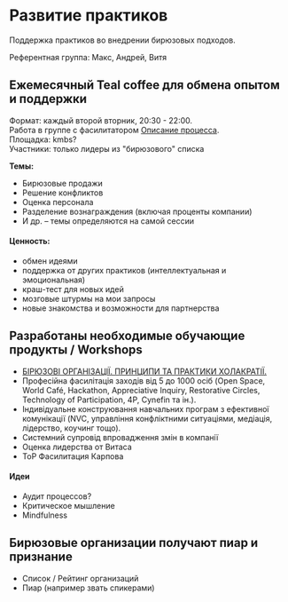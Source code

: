 # Развитие практиков

Поддержка практиков во внедрении бирюзовых подходов.

Референтная группа: Макс, Андрей, Витя

## Ежемесячный Teal coffee для обмена опытом и поддержки

Формат: каждый второй вторник, 20:30 - 22:00.  
Работа в группе с фасилитатором [Описание процесса](https://www.youtube.com/watch?v=d0VBsZOBc_0).  
Площадка: kmbs?  
Участники: только лидеры из "бирюзового" списка

**Темы:**

* Бирюзовые продажи
* Решение конфликтов
* Оценка персонала
* Разделение вознаграждения \(включая проценты компании\)
* И др. – темы определяются на самой сессии

#### Ценность:

* обмен идеями
* поддержка от других практиков \(интеллектуальная и эмоциональная\)
* краш-тест для новых идей
* мозговые штурмы на мои запросы
* новые знакомства и возможности для партнерства

## Разработаны необходимые обучающие продукты / Workshops

* [БІРЮЗОВІ ОРГАНІЗАЦІЇ. ПРИНЦИПИ ТА ПРАКТИКИ ХОЛАКРАТІЇ.](https://kmbs.ua/pur/biryuzovi-organizaciyi-principi-ta-praktiki-holakratiyi)
* Професійна фасилітація заходів від 5 до 1000 осіб \(Open Space, World Café, Hackathon, Appreciative Inquiry, Restorative Circles, Technology of Participation, 4P, Cynefin та ін.\).
* Індивідуальне конструювання навчальних програм з ефективної комунікації \(NVC, управління конфліктними ситуаціями, медіація, лідерство, коучинг тощо\).
* Системний супровід впровадження змін в компанії
* Оценка лидерства от Витаса
* ТоР Фасилитация Карпова

#### Идеи

* Аудит процессов?
* Критическое мышление
* Mindfulness

## Бирюзовые организации получают пиар и признание

* Список / Рейтинг организаций
* Пиар \(например звать спикерами\)

